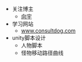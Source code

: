 - 关注博主
	- [向宇](https://xiangyu.blog.csdn.net/)
- 学习网站
	- www.consultdog.com
- unity脚本设计
	- 人物脚本
	- 怪物移动路径曲线